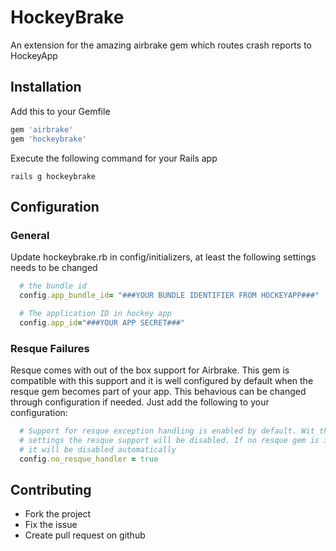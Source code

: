 # HockeyBrake

An extension for the amazing airbrake gem which routes crash reports to HockeyApp

## Installation 

Add this to your Gemfile
```ruby
gem 'airbrake'
gem 'hockeybrake'
```

Execute the following command for your Rails app
```shell
rails g hockeybrake
```

## Configuration

### General

Update hockeybrake.rb in config/initializers, at least the following settings needs to be changed

```ruby
  # the bundle id
  config.app_bundle_id= "###YOUR BUNDLE IDENTIFIER FROM HOCKEYAPP###"

  # The application ID in hockey app
  config.app_id="###YOUR APP SECRET###"
```

### Resque Failures

Resque comes with out of the box support for Airbrake. This gem is compatible with this support and it is well configured by default when the resque gem becomes part of your app. This behavious can be changed through configuration if needed. Just add the following to your configuration:

```ruby
  # Support for resque exception handling is enabled by default. Wit this
  # settings the resque support will be disabled. If no resque gem is installed
  # it will be disabled automatically
  config.no_resque_handler = true
``` 

## Contributing
 
* Fork the project
* Fix the issue
* Create pull request on github
